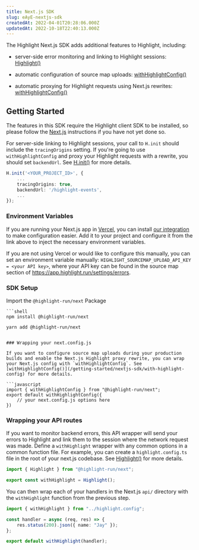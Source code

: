 ```yaml
---
title: Next.js SDK
slug: eAyE-nextjs-sdk
createdAt: 2022-04-01T20:28:06.000Z
updatedAt: 2022-10-18T22:40:13.000Z
---
```


The Highlight Next.js SDK adds additional features to Highlight, including:

*   server-side error monitoring and linking to Highlight sessions: [Highlight()](/getting-started/nextjs-sdk/highlight)&#x20;

*   automatic configuration of source map uploads: [withHighlightConfig()](/getting-started/nextjs-sdk/with-highlight-config)&#x20;

*   automatic proxying for Highlight requests using Next.js rewrites: [withHighlightConfig()](/getting-started/nextjs-sdk/with-highlight-config)&#x20;

## Getting Started

The features in this SDK require the Highlight client SDK to be installed, so please follow the [Next.js](/getting-started/client-sdk/nextjs) instructions if you have not yet done so.

For server-side linking to Highlight sessions, your call to `H.init` should include the `tracingOrigins` setting. If you're going to use `withHighlightConfig` and proxy your Highlight requests with a rewrite, you should set `backendUrl`. See [H.init()](/api/h-init) for more details.

```typescript
H.init('<YOUR_PROJECT_ID>', {
    ...
    tracingOrigins: true,
    backendUrl: '/highlight-events',
    ...
});
```

### Environment Variables

If you are running your Next.js app in [Vercel](https://vercel.app/), you can install [our integration](https://vercel.com/integrations/highlight) to make configuration easier. Add it to your project and configure it from the link above to inject the necessary environment variables.

If you are not using Vercel or would like to configure this manually, you can set an environment variable manually: `HIGHLIGHT_SOURCEMAP_UPLOAD_API_KEY = <your API key>`, where your API key can be found in the source map section of <https://app.highlight.run/settings/errors>.

### SDK Setup

Import the `@highlight-run/next` Package

```codeblocktabs
```shell
npm install @highlight-run/next
```

```shell
yarn add @highlight-run/next
```
```

### Wrapping your next.config.js

If you want to configure source map uploads during your production builds and enable the Next.js Highlight proxy rewrite, you can wrap your Next.js config with `withHighlightConfig`. See [withHighlightConfig()](/getting-started/nextjs-sdk/with-highlight-config) for more details.

```javascript
import { withHighlightConfig } from "@highlight-run/next";
export default withHighlightConfig({
	// your next.config.js options here
})
```

### Wrapping your API routes

If you want to monitor backend errors, this API wrapper will send your errors to Highlight and link them to the session where the network request was made. Define a `withHighlight` wrapper with any common options in a common function file. For example, you can create a `highlight.config.ts` file in the root of your next.js codebase. See [Highlight()](/getting-started/nextjs-sdk/highlight) for more details.

```typescript
import { Highlight } from "@highlight-run/next";

export const withHighlight = Highlight();
```

You can then wrap each of your handlers in the Next.js `api/` directory with the `withHighlight` function from the previous step.&#x20;

```typescript
import { withHighlight } from "../highlight.config";

const handler = async (req, res) => {
	res.status(200).json({ name: "Jay" });
};

export default withHighlight(handler);

```

